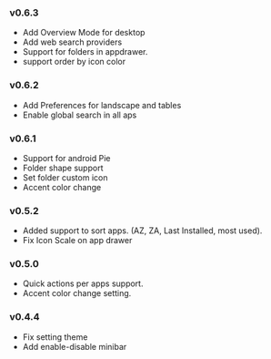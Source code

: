 ### v0.6.3
*   Add Overview Mode for desktop
*   Add web search providers
*   Support for folders in appdrawer.
*   support order by icon color

### v0.6.2
*   Add Preferences for landscape and tables
*   Enable global search in all aps

### v0.6.1
*   Support for android Pie
*   Folder shape support
*   Set folder custom icon
*   Accent color change

### v0.5.2
*   Added support to sort apps. (AZ, ZA, Last Installed, most used).
*   Fix Icon Scale on app drawer

### v0.5.0
*   Quick actions per apps support.
*   Accent color change setting.

### v0.4.4
*   Fix setting theme
*   Add enable-disable minibar